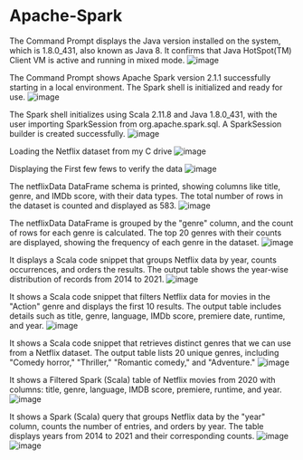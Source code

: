 # Apache-Spark
The Command Prompt displays the Java version installed on the system, which is 1.8.0_431, also known as Java 8. It confirms that Java HotSpot(TM) Client VM is active and running in mixed mode.
![image](https://github.com/user-attachments/assets/94659325-d81d-424c-8bbc-44e171512ded)

The Command Prompt shows Apache Spark version 2.1.1 successfully starting in a local environment. The Spark shell is initialized and ready for use.
![image](https://github.com/user-attachments/assets/8844d3c8-82be-435b-9850-9ea9b2781890)

The Spark shell initializes using Scala 2.11.8 and Java 1.8.0_431, with the user importing SparkSession from org.apache.spark.sql. A SparkSession builder is created successfully.
![image](https://github.com/user-attachments/assets/0be99809-a5a4-4fa0-82c8-4cd5bdba884e)

Loading the Netflix dataset from my C drive
![image](https://github.com/user-attachments/assets/dd96ec48-80af-4034-8109-18e40c839c7b)

Displaying the First few fews to verify the data
![image](https://github.com/user-attachments/assets/9356cc56-5352-44c4-bebb-b558af533c4c)

The netflixData DataFrame schema is printed, showing columns like title, genre, and IMDb score, with their data types. The total number of rows in the dataset is counted and displayed as 583.
![image](https://github.com/user-attachments/assets/03c956ec-074b-4038-9941-3b906e43d8a6)

The netflixData DataFrame is grouped by the "genre" column, and the count of rows for each genre is calculated. The top 20 genres with their counts are displayed, showing the frequency of each genre in the dataset.
![image](https://github.com/user-attachments/assets/5a1b0d43-4152-4554-a156-540e316a8add)

It displays a Scala code snippet that groups Netflix data by year, counts occurrences, and orders the results. The output table shows the year-wise distribution of records from 2014 to 2021.
![image](https://github.com/user-attachments/assets/f412f36a-4a9b-4c5d-8a67-f7470488bb1f)

It shows a Scala code snippet that filters Netflix data for movies in the "Action" genre and displays the first 10 results. The output table includes details such as title, genre, language, IMDb score, premiere date, runtime, and year.
![image](https://github.com/user-attachments/assets/8c653f5a-512b-4fb7-a76d-4ccac028f0c7)

It shows a Scala code snippet that retrieves distinct genres that we can use from a Netflix dataset. The output table lists 20 unique genres, including "Comedy horror," "Thriller," "Romantic comedy," and "Adventure."
![image](https://github.com/user-attachments/assets/3a161ee6-f935-4a31-9fab-b658c1d1ac73)

It shows a Filtered Spark (Scala) table of Netflix movies from 2020 with columns: title, genre, language, IMDB score, premiere, runtime, and year.
![image](https://github.com/user-attachments/assets/dac13b0d-3484-42cf-8af0-19ed44215ae4)

It shows a Spark (Scala) query that groups Netflix data by the "year" column, counts the number of entries, and orders by year. The table displays years from 2014 to 2021 and their corresponding counts.
![image](https://github.com/user-attachments/assets/07c331aa-0b7a-4579-ac11-74e403eef701)
![image](https://github.com/user-attachments/assets/f49e7c7b-cc37-4483-8f07-07319700c3d1)

















